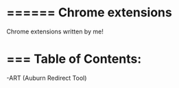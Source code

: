 ======
Chrome extensions
======
  Chrome extensions written by me!

===
Table of Contents:
===
  -ART (Auburn Redirect Tool)
